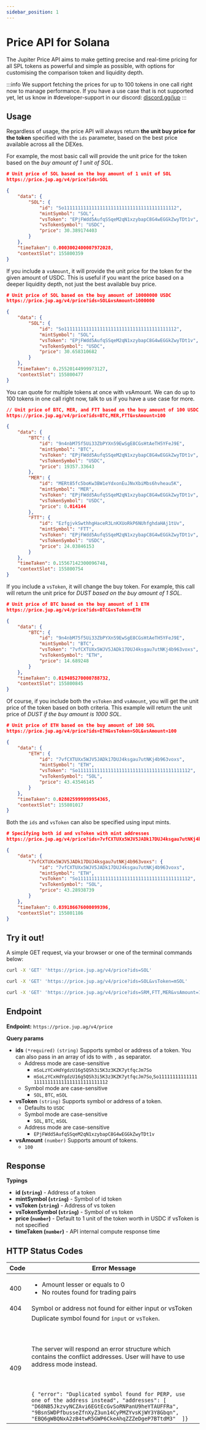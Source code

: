 ```yaml
---
sidebar_position: 1
---
```


# Price API for Solana

The Jupiter Price API aims to make getting precise and real-time pricing for all SPL tokens as powerful and simple as possible, with options for customising the comparison token and liquidity depth.

:::info
We support fetching the prices for up to 100 tokens in one call right now to manage performance. If you have a use case that is not supported yet, let us know in #developer-support in our discord: [discord.gg/jup](https://discord.gg/jup)
:::

## Usage

Regardless of usage, the price API will always return **the unit buy price for the token** specified with the `ids` parameter, based on the best price available across all the DEXes. 

For example, the most basic call will provide the unit price for the token based on the *buy amount of 1 unit of SOL*.

```json
# Unit price of SOL based on the buy amount of 1 unit of SOL
https://price.jup.ag/v4/price?ids=SOL

{
    "data": {
        "SOL": {
            "id": "So11111111111111111111111111111111111111112",
            "mintSymbol": "SOL",
            "vsToken": "EPjFWdd5AufqSSqeM2qN1xzybapC8G4wEGGkZwyTDt1v",
            "vsTokenSymbol": "USDC",
            "price": 30.389174403
        }
    },
    "timeTaken": 0.0003002400007972028,
    "contextSlot": 155800359
}
```

If you include a `vsAmount`, it will provide the unit price for the token for the given amount of USDC. This is useful if you want the price based on a deeper liquidity depth, not just the best available buy price. 

```json
# Unit price of SOL based on the buy amount of 10000000 USDC
https://price.jup.ag/v4/price?ids=SOL&vsAmount=1000000

{
    "data": {
        "SOL": {
            "id": "So11111111111111111111111111111111111111112",
            "mintSymbol": "SOL",
            "vsToken": "EPjFWdd5AufqSSqeM2qN1xzybapC8G4wEGGkZwyTDt1v",
            "vsTokenSymbol": "USDC",
            "price": 30.658310682
        }
    },
    "timeTaken": 0.25520144999973127,
    "contextSlot": 155800477
}
```

You can quote for multiple tokens at once with vsAmount. We can do up to 100 tokens in one call right now, talk to us if you have a use case for more.

```json
// Unit price of BTC, MER, and FTT based on the buy amount of 100 USDC
https://price.jup.ag/v4/price?ids=BTC,MER,FTT&vsAmount=100

{
    "data": {
        "BTC": {
            "id": "9n4nbM75f5Ui33ZbPYXn59EwSgE8CGsHtAeTH5YFeJ9E",
            "mintSymbol": "BTC",
            "vsToken": "EPjFWdd5AufqSSqeM2qN1xzybapC8G4wEGGkZwyTDt1v",
            "vsTokenSymbol": "USDC",
            "price": 19357.33643
        },
        "MER": {
            "id": "MERt85fc5boKw3BW1eYdxonEuJNvXbiMbs6hvheau5K",
            "mintSymbol": "MER",
            "vsToken": "EPjFWdd5AufqSSqeM2qN1xzybapC8G4wEGGkZwyTDt1v",
            "vsTokenSymbol": "USDC",
            "price": 0.014144
        },
        "FTT": {
            "id": "EzfgjvkSwthhgHaceR3LnKXUoRkP6NUhfghdaHAj1tUv",
            "mintSymbol": "FTT",
            "vsToken": "EPjFWdd5AufqSSqeM2qN1xzybapC8G4wEGGkZwyTDt1v",
            "vsTokenSymbol": "USDC",
            "price": 24.03846153
        }
    },
    "timeTaken": 0.15567142300096748,
    "contextSlot": 155800754
}
```

If you include a `vsToken`, it will change the buy token. For example, this call will return the unit price for *DUST based on the buy amount of 1 SOL*. 

```json
# Unit price of BTC based on the buy amount of 1 ETH
https://price.jup.ag/v4/price?ids=BTC&vsToken=ETH

{
    "data": {
        "BTC": {
            "id": "9n4nbM75f5Ui33ZbPYXn59EwSgE8CGsHtAeTH5YFeJ9E",
            "mintSymbol": "BTC",
            "vsToken": "7vfCXTUXx5WJV5JADk17DUJ4ksgau7utNKj4b963voxs",
            "vsTokenSymbol": "ETH",
            "price": 14.689248
        }
    },
    "timeTaken": 0.019405270000788732,
    "contextSlot": 155800845
}
```

Of course, if you include both the `vsToken` and `vsAmount`, you will get the unit price of the token based on both criteria. This example will return the unit price of *DUST if the buy amount is 1000 SOL*.

```json
# Unit price of ETH based on the buy amount of 100 SOL
https://price.jup.ag/v4/price?ids=ETH&vsToken=SOL&vsAmount=100

{
    "data": {
        "ETH": {
            "id": "7vfCXTUXx5WJV5JADk17DUJ4ksgau7utNKj4b963voxs",
            "mintSymbol": "ETH",
            "vsToken": "So11111111111111111111111111111111111111112",
            "vsTokenSymbol": "SOL",
            "price": 43.43546145
        }
    },
    "timeTaken": 0.028025999999954365,
    "contextSlot": 155801017
}
```

Both the `ids` and `vsToken` can also be specified using input mints.

```json
# Specifying both id and vsToken with mint addresses
https://price.jup.ag/v4/price?ids=7vfCXTUXx5WJV5JADk17DUJ4ksgau7utNKj4b963voxs&vsToken=So11111111111111111111111111111111111111112

{
    "data": {
        "7vfCXTUXx5WJV5JADk17DUJ4ksgau7utNKj4b963voxs": {
            "id": "7vfCXTUXx5WJV5JADk17DUJ4ksgau7utNKj4b963voxs",
            "mintSymbol": "ETH",
            "vsToken": "So11111111111111111111111111111111111111112",
            "vsTokenSymbol": "SOL",
            "price": 43.28938739
        }
    },
    "timeTaken": 0.039186676000099396,
    "contextSlot": 155801186
}
```

## Try it out!

A simple GET request, via your browser or one of the terminal commands below:

```bash
curl -X 'GET' 'https://price.jup.ag/v4/price?ids=SOL'

curl -X 'GET' 'https://price.jup.ag/v4/price?ids=SOL&vsToken=mSOL'

curl -X 'GET' 'https://price.jup.ag/v4/price?ids=SRM,FTT,MER&vsAmount=100'
```

## Endpoint

**Endpoint:** `https://price.jup.ag/v4/price`

**Query params**

- **ids** `(*required)` `(string)`
    Supports symbol or address of a token. You can also pass in an array of ids to with `,` as separator.
    - Address mode are case-sensitive 
        - `mSoLzYCxHdYgdzU16g5QSh3i5K3z3KZK7ytfqcJm7So`
        - `mSoLzYCxHdYgdzU16g5QSh3i5K3z3KZK7ytfqcJm7So`,`So11111111111111111111111111111111111111112`
    - Symbol mode are case-sensitive 
        - `SOL`, `BTC`, `mSOL`
- **vsToken** `(string)`
    Supports symbol or address of a token.
    - Defaults to `USDC`
    - Symbol mode are case-sensitive 
        - `SOL`, `BTC`, `mSOL`
    - Address mode are case-sensitive 
        - `EPjFWdd5AufqSSqeM2qN1xzybapC8G4wEGGkZwyTDt1v`
- **vsAmount** `(number)`
    Supports amount of tokens.
    - `100`

## Response

**Typings**

- **id (`string`)** - Address of a token
- **mintSymbol (`string`)** - Symbol of id token
- **vsToken (`string`)** - Address of vs token
- **vsTokenSymbol (`string`)** - Symbol of vs token
- **price (`number`)** - Default to 1 unit of the token worth in USDC if vsToken is not specified
- **timeTaken (`number`)** - API internal compute response time 

## HTTP Status Codes

|Code|Error Message|
|----|-------------|
|400|<ul><li> Amount lesser or equals to 0 </li><li> No routes found for trading pairs</li></ul>|
|404| Symbol or address not found for either input or vsToken|
|409| Duplicate symbol found for `input` or `vsToken`. <br></br><br></br> The server will respond an error structure which contains the conflict addresses. User will have to use address mode instead. <br></br><br></br>```{ "error": "Duplicated symbol found for PERP, use one of the address instead", "addresses": [ "D68NB5JkzvyNCZAvi6EGtEcGvSoRNPanU9heYTAUFFRa", "9BsnSWDPfbusseZfnXyZ3un14CyPMZYvsKjWY3Y8Gbqn", "EBQ6gWBQNxA2zB4twR5GWP6CkeAhqZZZeDgeP7BTtdM3"  ]}```|
